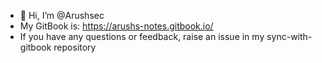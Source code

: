 - 👋 Hi, I’m @Arushsec
- My GitBook is: https://arushs-notes.gitbook.io/
- If you have any questions or feedback, raise an issue in my sync-with-gitbook repository
<!---
Arushsec/Arushsec is a ✨ special ✨ repository because its `README.md` (this file) appears on your GitHub profile.
You can click the Preview link to take a look at your changes.
--->
